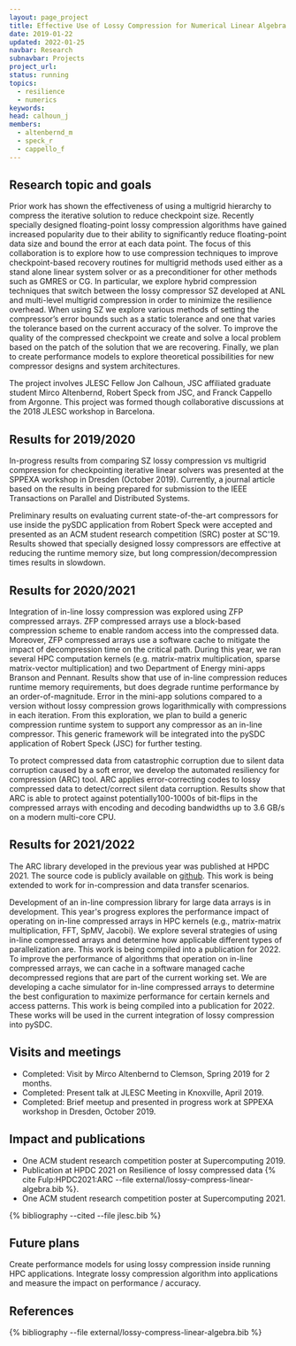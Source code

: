 ```yaml
---
layout: page_project
title: Effective Use of Lossy Compression for Numerical Linear Algebra Resilience and Performance 
date: 2019-01-22
updated: 2022-01-25
navbar: Research
subnavbar: Projects
project_url:
status: running
topics:
  - resilience
  - numerics
keywords:
head: calhoun_j
members:
  - altenbernd_m
  - speck_r
  - cappello_f
---
```


## Research topic and goals

Prior work has shown the effectiveness of using a multigrid hierarchy to
compress the iterative solution to reduce checkpoint size. Recently specially
designed floating-point lossy compression algorithms have gained increased
popularity due to their ability to significantly reduce floating-point data
size and bound the error at each data point. The focus of this collaboration is to explore how to use
compression techniques to improve checkpoint-based recovery routines for
multigrid methods used either as a stand alone linear system solver or as a
preconditioner for other methods such as GMRES or CG. In particular, we explore
hybrid compression techniques that switch between the lossy compressor SZ
developed at ANL and multi-level multigrid compression in order to minimize the
resilience overhead. When using SZ we explore various methods of setting the
compressor’s error bounds such as a static tolerance and one that varies the
tolerance based on the current accuracy of the solver. To improve the quality
of the compressed checkpoint we create and solve a local problem based on the
patch of the solution that we are recovering. Finally, we plan to create performance
models to explore theoretical possibilities for new compressor designs and
system architectures.

The project involves JLESC Fellow Jon Calhoun, JSC affiliated graduate student
Mirco Altenbernd, Robert Speck from JSC, and Franck Cappello from Argonne. This
project was formed though collaborative discussions at the 2018 JLESC workshop
in Barcelona.


## Results for 2019/2020

In-progress results from comparing SZ lossy compression vs multigrid compression for
checkpointing iterative linear solvers was presented at the SPPEXA workshop in Dresden
(October 2019). Currently, a journal article based on the results in being
prepared for submission to the IEEE Transactions on Parallel and Distributed
Systems.

Preliminary results on evaluating current state-of-the-art compressors for use
inside the pySDC application from Robert Speck were accepted and presented as
an ACM student research competition (SRC) poster at SC'19. Results showed that
specially designed lossy compressors are effective at reducing the runtime
memory size, but long compression/decompression times results in slowdown.

## Results for 2020/2021



Integration of in-line lossy compression was explored using ZFP compressed arrays. ZFP compressed arrays use  a block-based compression scheme to enable random access into the compressed data. Moreover, ZFP compressed arrays use a software cache to mitigate the impact of decompression time on the critical path. During this year, we ran several HPC computation kernels (e.g. matrix-matrix multiplication, sparse matrix-vector multiplication) and two Department of Energy mini-apps Branson and Pennant. Results show that use of in-line compression reduces runtime memory requirements, but does degrade runtime performance by an order-of-magnitude. Error in the mini-app solutions compared to a version without lossy compression grows logarithmically with compressions in each iteration.  From this exploration, we plan to build a generic compression runtime system to support any compressor as an in-line compressor. This generic framework will be integrated into the pySDC application of Robert Speck (JSC) for further testing.

To protect compressed data from catastrophic corruption due to silent data corruption caused by a soft error, we develop the automated resiliency for compression (ARC) tool. ARC applies error-correcting codes to lossy compressed data to detect/correct silent data corruption. Results show that ARC is able to protect against potentially100-1000s of bit-flips in the compressed arrays with encoding and decoding bandwidths up to 3.6 GB/s on a modern multi-core CPU.

## Results for 2021/2022

The ARC library developed in the previous year was published at HPDC 2021. The
source code is publicly available on [github](https://github.com/FTHPC/ARC).
This work is being extended to work for in-compression and data transfer
scenarios.

Development of an in-line compression library for large data arrays is in
development. This year's progress explores the performance impact of operating
on in-line compressed arrays in HPC kernels (e.g., matrix-matrix
multiplication, FFT, SpMV, Jacobi). We explore several strategies of using
in-line compressed arrays and determine how applicable different types of
parallelization are. This work is being compiled into a publication for 2022.
To improve the performance of algorithms that operation on in-line compressed
arrays, we can cache in a software managed cache decompressed regions that are
part of the current working set. We are developing a cache simulator for
in-line compressed arrays to determine the best configuration to maximize
performance for certain kernels and access patterns. This work is being
compiled into a publication for 2022. These works will be used in the current
integration of lossy compression into pySDC.

## Visits and meetings

* Completed: Visit by Mirco Altenbernd to Clemson, Spring 2019 for 2 months.
* Completed: Present talk at JLESC Meeting in Knoxville, April 2019.
* Completed: Brief meetup and presented in progress work at SPPEXA workshop in Dresden, October 2019.



## Impact and publications

* One ACM student research competition poster at Supercomputing 2019.
* Publication at HPDC 2021 on Resilience of lossy compressed data {% cite Fulp:HPDC2021:ARC --file external/lossy-compress-linear-algebra.bib %}.
* One ACM student research competition poster at Supercomputing 2021.

{% bibliography --cited --file jlesc.bib %}


## Future plans

Create performance models for using lossy compression inside running HPC applications. Integrate lossy compression algorithm into applications and measure the impact on performance / accuracy.

## References


{% bibliography --file external/lossy-compress-linear-algebra.bib %}

